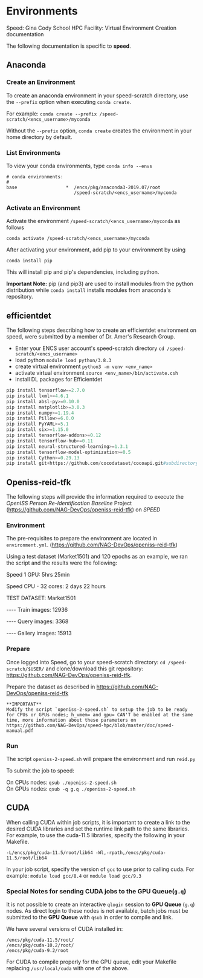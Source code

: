 # Environments #
Speed: Gina Cody School HPC Facility: Virtual Environment Creation documentation

The following documentation is specific to **speed**.

## Anaconda ##

### Create an Environment ###
To create an anaconda environment in your speed-scratch directory, use the `--prefix` option when executing `conda create`. 

For example:
`conda create --prefix /speed-scratch/<encs_username>/myconda`

Without the `--prefix` option, `conda create` creates the environment in your home directory by default.

### List Environments ###
To view your conda environments, type 
`conda info --envs`

```
# conda environments:
#
base                  *  /encs/pkg/anaconda3-2019.07/root
                         /speed-scratch/<encs_username>/myconda
```                 

### Activate an Environment ###
Activate the environment `/speed-scratch/<encs_username>/myconda` as follows

`conda activate /speed-scratch/<encs_username>/myconda`

After activating your environment, add pip to your environment by using 

`conda install pip`

This will install pip and pip's dependencies, including python.

**Important Note:** pip (and pip3) are used to install modules from the python distribution while `conda install` installs modules from anaconda's repository.

## efficientdet ##

The following steps describing how to create an efficientdet environment on speed, were submitted by a member of Dr. Amer's Research Group.

* Enter your ENCS user account's speed-scratch directory `cd /speed-scratch/<encs_username>`
* load python `module load python/3.8.3`
* create virtual environment `python3 -m venv <env_name>`
* activate virtual environment `source <env_name>/bin/activate.csh`
* install DL packages for Efficientdet
```python
pip install tensorflow==2.7.0
pip install lxml>=4.6.1
pip install absl-py>=0.10.0
pip install matplotlib>=3.0.3
pip install numpy>=1.19.4
pip install Pillow>=6.0.0
pip install PyYAML>=5.1
pip install six>=1.15.0
pip install tensorflow-addons>=0.12
pip install tensorflow-hub>=0.11
pip install neural-structured-learning>=1.3.1
pip install tensorflow-model-optimization>=0.5
pip install Cython>=0.29.13
pip install git+https://github.com/cocodataset/cocoapi.git#subdirectory=PythonAPI
```

## Openiss-reid-tfk ##

The following steps will provide the information required to execute the *OpenISS Person Re-Identification Baseline* Project (https://github.com/NAG-DevOps/openiss-reid-tfk) on *SPEED*
### Environment ###

The pre-requisites to prepare the environment are located in `environment.yml`. (https://github.com/NAG-DevOps/openiss-reid-tfk)

Using a test dataset (Market1501) and 120 epochs as an example, we ran the script and the results were the following:

Speed 1 GPU: 5hrs 25min

Speed CPU - 32 cores: 2 days 22 hours

TEST DATASET: Market1501

---- Train images: 12936

---- Query images: 3368

---- Gallery images: 15913

### Prepare ###

Once logged into Speed, go to your speed-scratch directory:  `cd /speed-scratch/$USER/` and clone/download this git repository: https://github.com/NAG-DevOps/openiss-reid-tfk.

Prepare the dataset as described in https://github.com/NAG-DevOps/openiss-reid-tfk

```
**IMPORTANT**  
Modify the script `openiss-2-speed.sh` to setup the job to be ready for CPUs or GPUs nodes; h_vmem= and gpu= CAN'T be enabled at the same time, more information about these parameters on https://github.com/NAG-DevOps/speed-hpc/blob/master/doc/speed-manual.pdf
```

### Run ###

The script `openiss-2-speed.sh` will prepare the environment and run `reid.py`

To submit the job to speed:

On CPUs nodes: `qsub ./openiss-2-speed.sh`  
On GPUs nodes: `qsub -q g.q ./openiss-2-speed.sh`

## CUDA ##

When calling CUDA within job scripts, it is important to create a link to the desired CUDA libraries and set the runtime link path to the same libraries. For example, to use the cuda-11.5 libraries, specify the following in your Makefile.
```
-L/encs/pkg/cuda-11.5/root/lib64 -Wl,-rpath,/encs/pkg/cuda-11.5/root/lib64
```
In your job script, specify the version of `gcc` to use prior to calling cuda. For example: 
   `module load gcc/8.4`
or
   `module load gcc/9.3`
 
  
### Special Notes for sending CUDA jobs to the GPU Queue(`g.q`) ###

It is not possible to create an interactive `qlogin` session to **GPU Queue** (`g.q`) nodes. As direct login to these nodes is not available, batch jobs must be submitted to the **GPU Queue** with `qsub` in order to compile and link.

We have several versions of CUDA installed in:
```
/encs/pkg/cuda-11.5/root/
/encs/pkg/cuda-10.2/root/
/encs/pkg/cuda-9.2/root
```

For CUDA to compile properly for the GPU queue, edit your Makefile replacing `/usr/local/cuda` with one of the above.
